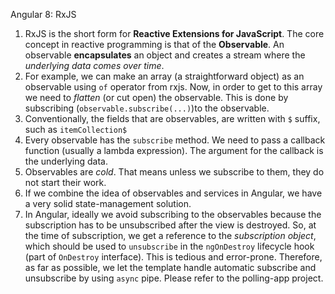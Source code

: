 Angular 8: RxJS
1.	RxJS is the short form for **Reactive Extensions for JavaScript**. The core concept in reactive programming is that of the **Observable**. An observable **encapsulates** an object and creates a stream where the *underlying data comes over time*.
2.	For example, we can make an array (a straightforward object) as an observable using `of` operator from rxjs. Now, in order to get to this array we need to *flatten* (or cut open) the observable. This is done by subscribing (`observable.subscribe(...)`)to the observable.
3.	Conventionally, the fields that are observables, are written with `$` suffix, such as `itemCollection$`
4.	Every observable has the `subscribe` method. We need to pass a callback function (usually a lambda expression). The argument for the callback is the underlying data.
5.	Observables are *cold*. That means unless we subscribe to them, they do not start their work.
6.	If we combine the idea of observables and services in Angular, we have a very solid state-management solution.
7.	In Angular, ideally we avoid subscribing to the observables because the subscription has to be unsubscribed after the view is destroyed. So, at the time of subscription, we get a reference to the *subscription object*, which should be used to `unsubscribe` in the `ngOnDestroy` lifecycle hook (part of `OnDestroy` interface). This is tedious and error-prone. Therefore, as far as possible, we let the template handle automatic subscribe and unsubscribe by using `async` pipe. Please refer to the polling-app project.